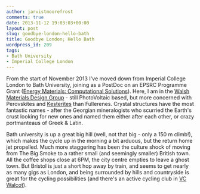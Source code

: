 ```yaml
---
author: jarvistmoorefrost
comments: true
date: 2013-11-12 19:03:03+00:00
layout: post
slug: goodbye-london-hello-bath
title: Goodbye London; Hello Bath
wordpress_id: 209
tags:
- Bath University
- Imperial College London
---
```


From the start of November 2013 I've moved down from Imperial College London to Bath University, joining as a PostDoc on an EPSRC Programme Grant ([Energy Materials: Computational Solutions](http://gow.epsrc.ac.uk/NGBOViewGrant.aspx?GrantRef=EP/K016288/1)). Here, I am in the [Walsh Materials Design Group](http://people.bath.ac.uk/aw558/WMD) - still PhotoVoltaic based, but more concerned with Perovskites and [Kesterites](http://kesterite.co.uk/) than Fullerenes. Crystal structures have the most fantastic names - after the Georgian mineralogists who scurried the Earth's crust looking for new ones and named them either after each other, or crazy portmanteaus of Greek & Latin.

Bath university is up a great big hill (well, not that big - only a 150 m climb!), which makes the cycle up in the morning a bit arduous, but the return home jet propelled. Much more staggering has been the culture shock of moving from The Big Smoke to a rather small (and seemingly smaller) British town. All the coffee shops close at 6PM, the city centre empties to leave a ghost town. But Bristol is just a short hop away by train, and seems to get nearly as many gigs as London, and being surrounded by hills and countryside is great for the cycling possibilities (and there's an active cycling club in [VC Walcot](http://www.vc-walcot.com/)).
